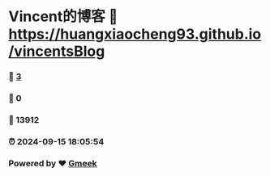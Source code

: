 # Vincent的博客 :link: https://huangxiaocheng93.github.io/vincentsBlog 
### :page_facing_up: [3](https://huangxiaocheng93.github.io/vincentsBlog/tag.html) 
### :speech_balloon: 0 
### :hibiscus: 13912 
### :alarm_clock: 2024-09-15 18:05:54 
### Powered by :heart: [Gmeek](https://github.com/Meekdai/Gmeek)
